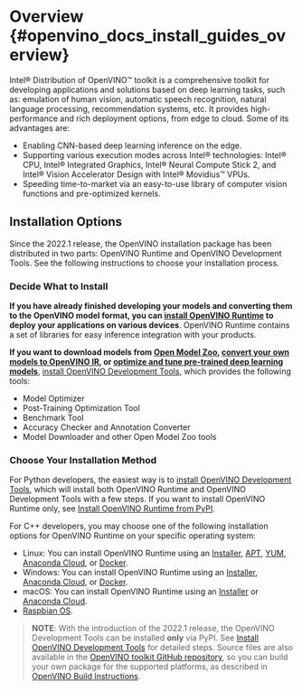 # Overview {#openvino_docs_install_guides_overview}

Intel® Distribution of OpenVINO™ toolkit is a comprehensive toolkit for developing applications and solutions based on deep learning tasks, such as: emulation of human vision, automatic speech recognition, natural language processing, recommendation systems, etc. It provides high-performance and rich deployment options, from edge to cloud. Some of its advantages are:

* Enabling CNN-based deep learning inference on the edge.
* Supporting various execution modes across Intel® technologies: Intel® CPU, Intel® Integrated Graphics, Intel® Neural Compute Stick 2, and Intel® Vision Accelerator Design with Intel® Movidius™ VPUs.
* Speeding time-to-market via an easy-to-use library of computer vision functions and pre-optimized kernels.

## Installation Options

Since the 2022.1 release, the OpenVINO installation package has been distributed in two parts: OpenVINO Runtime and OpenVINO Development Tools. See the following instructions to choose your installation process.
### Decide What to Install

**If you have already finished developing your models and converting them to the OpenVINO model format, you can [install OpenVINO Runtime](installing-openvino-runtime.md) to deploy your applications on various devices**. OpenVINO Runtime contains a set of libraries for easy inference integration with your products.

**If you want to download models from [Open Model Zoo](../model_zoo.md), [convert your own models to OpenVINO IR](../MO_DG/Deep_Learning_Model_Optimizer_DevGuide.md), or [optimize and tune pre-trained deep learning models](../optimization_guide/model_optimization_guide.md)**, [install OpenVINO Development Tools](installing-model-dev-tools.md), which provides the following tools:

  * Model Optimizer
  * Post-Training Optimization Tool
  * Benchmark Tool
  * Accuracy Checker and Annotation Converter
  * Model Downloader and other Open Model Zoo tools


### Choose Your Installation Method

For Python developers, the easiest way is to [install OpenVINO Development Tools](installing-model-dev-tools.md), which will install both OpenVINO Runtime and OpenVINO Development Tools with a few steps. If you want to install OpenVINO Runtime only, see [Install OpenVINO Runtime from PyPI](installing-openvino-pip.md).

For C++ developers, you may choose one of the following installation options for OpenVINO Runtime on your specific operating system:

* Linux: You can install OpenVINO Runtime using an [Installer](installing-openvino-linux.md), [APT](installing-openvino-apt.md), [YUM](installing-openvino-yum.md), [Anaconda Cloud](installing-openvino-conda.md), or [Docker](installing-openvino-docker-linux.md).
* Windows: You can install OpenVINO Runtime using an [Installer](installing-openvino-windows.md), [Anaconda Cloud](installing-openvino-conda.md), or [Docker](installing-openvino-docker-windows.md).
* macOS: You can install OpenVINO Runtime using an [Installer](installing-openvino-macos.md) or [Anaconda Cloud](installing-openvino-conda.md).
* [Raspbian OS](installing-openvino-raspbian.md).

> **NOTE**: With the introduction of the 2022.1 release, the OpenVINO Development Tools can be installed **only** via PyPI. See [Install OpenVINO Development Tools](installing-model-dev-tools.md) for detailed steps.
Source files are also available in the [OpenVINO toolkit GitHub repository](https://github.com/openvinotoolkit/openvino/), so you can build your own package for the supported platforms, as described in [OpenVINO Build Instructions](https://github.com/openvinotoolkit/openvino/wiki/BuildingCode).